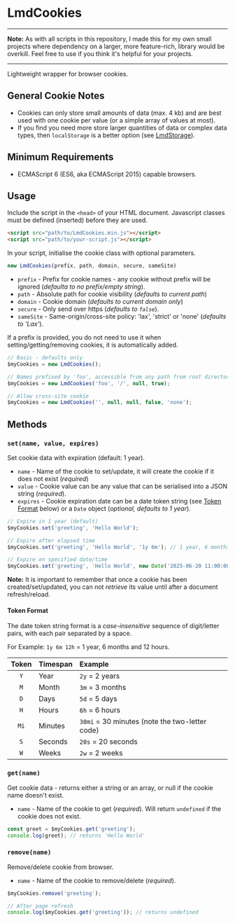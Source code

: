 # LmdCookies

---

**Note:** As with all scripts in this repository, I made this for my own small projects where dependency on a larger, more feature-rich, library would be overkill. Feel free to use if you think it's helpful for your projects.

---

Lightweight wrapper for browser cookies.

## General Cookie Notes

- Cookies can only store small amounts of data (max. 4 kb) and are best used with one cookie per value (or a simple array of values at most).
- If you find you need more store larger quantities of data or complex data types, then `localStorage` is a better option (see [LmdStorage](../LmdStorage/README.md)).

## Minimum Requirements

- ECMAScript 6 (ES6, aka ECMAScript 2015) capable browsers.

## Usage

Include the script in the `<head>` of your HTML document. Javascript classes must be defined (inserted) before they are used.

```html
<script src="path/to/LmdCookies.min.js"></script>
<script src="path/to/your-script.js"></script>
```

In your script, initialise the cookie class with optional parameters.

```javascript
new LmdCookies(prefix, path, domain, secure, sameSite)
```

- `prefix` - Prefix for cookie names - any cookie without prefix will be ignored (*defaulta to no prefix/empty string*).
- `path` -  Absolute path for cookie visibility (*defaults to current path*)
- `domain` - Cookie domain (*defaults to current domain only*)
- `secure` - Only send over https (*defaults to `false`*).
- `sameSite` - Same-origin/cross-site policy: 'lax', 'strict' or 'none' (*defaults to 'Lax'*).

If a prefix is provided, you do not need to use it when setting/getting/removing cookies, it is automatically added.

```javascript
// Basic - defaults only
$myCookies = new LmdCookies();

// Names prefixed by 'foo', accessible from any path from root directory, HTTPS only
$myCookies = new LmdCookies('foo', '/', null, true);

// Allow cross-site cookie
$myCookies = new LmdCookies('', null, null, false, 'none');
```

## Methods

### `set(name, value, expires)`

Set cookie data with expiration (default: 1 year).

- `name` - Name of the cookie to set/update, it will create the cookie if it does not exist (*required*)
- `value` - Cookie value can be any value that can be serialised into a JSON string (*required*).
- `expires` - Cookie expiration date can be a date token string (see [Token Format](#token-format) below) or a `Date` object (*optional, defaults to 1 year*).

```javascript
// Expire in 1 year (default)
$myCookies.set('greeting', 'Hello World');

// Expire after elapsed time
$myCookies.set('greeting', 'Hello World', '1y 6m'); // 1 year, 6 months

// Expire on specified date/time
$myCookies.set('greeting', 'Hello World', new Date('2025-06-20 11:00:00'));
```

**Note:** It is important to remember that once a cookie has been created/set/updated, you can not *retrieve* its value until after a document refresh/reload.

#### Token Format

The date token string format is a *case-insensitive* sequence of digit/letter pairs, with each pair separated by a space.

For Example: `1y 6m 12h` = 1 year, 6 months and 12 hours.

| Token | Timespan | Example |
| :---: | :------- | :------ |
| `Y` | Year | `2y` = 2 years |
| `M` | Month | `3m` = 3 months |
| `D` | Days | `5d` = 5 days |
| `H` | Hours | `6h` = 6 hours |
| `Mi` | Minutes | `30mi` = 30 minutes (note the two-letter code)|
| `S` | Seconds | `20s` = 20 seconds |
| `W` | Weeks | `2w` = 2 weeks |

### `get(name)`

Get cookie data - returns either a string or an array, or null if the cookie name doesn't exist.

- `name` - Name of the cookie to get (*required*). Will return `undefined` if the cookie does not exist.

```javascript
const greet = $myCookies.get('greeting');
console.log(greet); // returns 'Hello World'
```

### `remove(name)`

Remove/delete cookie from browser.

- `name` - Name of the cookie to remove/delete (*required*).

```javascript
$myCookies.remove('greeting');

// After page refresh
console.log($myCookies.get('greeting')); // returns undefined
```
